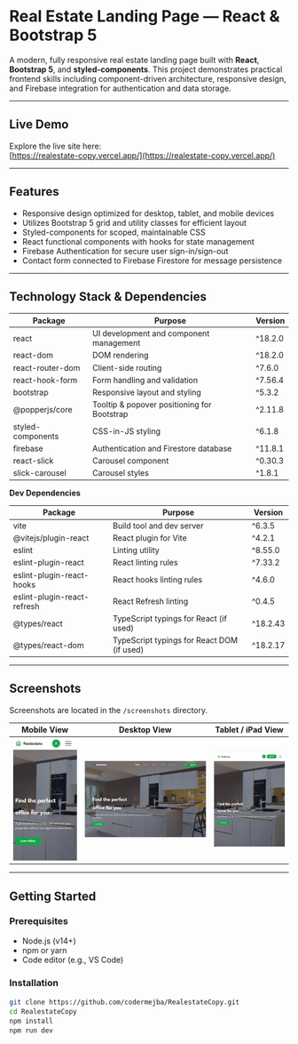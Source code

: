 # Real Estate Landing Page — React & Bootstrap 5

A modern, fully responsive real estate landing page built with **React**, **Bootstrap 5**, and **styled-components**. This project demonstrates practical frontend skills including component-driven architecture, responsive design, and Firebase integration for authentication and data storage.

---

## Live Demo

Explore the live site here:  
[https://realestate-copy.vercel.app/](https://realestate-copy.vercel.app/)

---

## Features

- Responsive design optimized for desktop, tablet, and mobile devices  
- Utilizes Bootstrap 5 grid and utility classes for efficient layout  
- Styled-components for scoped, maintainable CSS  
- React functional components with hooks for state management  
- Firebase Authentication for secure user sign-in/sign-out  
- Contact form connected to Firebase Firestore for message persistence  

---

## Technology Stack & Dependencies

| Package             | Purpose                                  | Version          |
|---------------------|------------------------------------------|------------------|
| react               | UI development and component management | ^18.2.0          |
| react-dom           | DOM rendering                            | ^18.2.0          |
| react-router-dom    | Client-side routing                      | ^7.6.0           |
| react-hook-form     | Form handling and validation             | ^7.56.4          |
| bootstrap           | Responsive layout and styling            | ^5.3.2           |
| @popperjs/core      | Tooltip & popover positioning for Bootstrap | ^2.11.8       |
| styled-components   | CSS-in-JS styling                        | ^6.1.8           |
| firebase            | Authentication and Firestore database    | ^11.8.1          |
| react-slick         | Carousel component                       | ^0.30.3          |
| slick-carousel      | Carousel styles                          | ^1.8.1           |

**Dev Dependencies**

| Package               | Purpose                                  | Version          |
|-----------------------|------------------------------------------|------------------|
| vite                  | Build tool and dev server                 | ^6.3.5           |
| @vitejs/plugin-react  | React plugin for Vite                     | ^4.2.1           |
| eslint                | Linting utility                           | ^8.55.0          |
| eslint-plugin-react   | React linting rules                       | ^7.33.2          |
| eslint-plugin-react-hooks | React hooks linting rules             | ^4.6.0           |
| eslint-plugin-react-refresh | React Refresh linting                | ^0.4.5           |
| @types/react          | TypeScript typings for React (if used)  | ^18.2.43         |
| @types/react-dom      | TypeScript typings for React DOM (if used) | ^18.2.17       |

---

## Screenshots

Screenshots are located in the `/screenshots` directory.

| Mobile View                  | Desktop View                | Tablet / iPad View             |
|-----------------------------|-------------------------------|-----------------------------|
| ![Mobile](./screenshorts/realstate-phone-view.PNG) | ![Desktop](./screenshorts/realstate-desktop-view.PNG) | ![Tablet](./screenshorts/realstate-ipad2-view.PNG) |

---

## Getting Started

### Prerequisites

- Node.js (v14+)  
- npm or yarn  
- Code editor (e.g., VS Code)

### Installation

```bash
git clone https://github.com/codermejba/RealestateCopy.git
cd RealestateCopy
npm install
npm run dev
